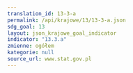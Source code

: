 ```yaml
---
translation_id: 13-3-a
permalink: /api/krajowe/13/13-3-a.json
sdg_goal: 13
layout: json_krajowe_goal_indicator
indicator: "13.3.a"
zmienne: ogółem
kategorie: null
source_url: www.stat.gov.pl
---
```

